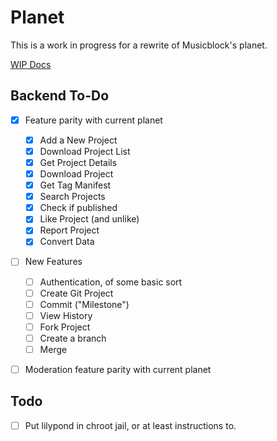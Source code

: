 # Planet
This is a work in progress for a rewrite of Musicblock's planet.

[WIP Docs][1]

[1]: https://documenter.getpostman.com/view/6621974/SWLYBAfz?version=latest#a9090b51-1eb0-4a12-a1ae-12e8665a248c

## Backend To-Do
- [x] Feature parity with current planet
    - [x] Add a New Project
    - [x] Download Project List
    - [x] Get Project Details
    - [x] Download Project
    - [x] Get Tag Manifest
    - [x] Search Projects
    - [x] Check if published
    - [x] Like Project (and unlike)
    - [x] Report Project
    - [x] Convert Data
- [ ] New Features
    - [ ] Authentication, of some basic sort
    - [ ] Create Git Project
    - [ ] Commit ("Milestone")
    - [ ] View History
    - [ ] Fork Project
    - [ ] Create a branch
    - [ ] Merge 
- [ ] Moderation feature parity with current planet


## Todo
- [ ] Put lilypond in chroot jail, or at least instructions to.
